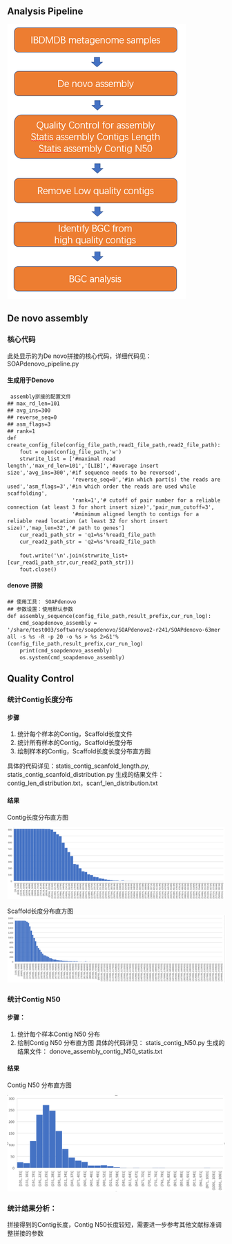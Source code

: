## Analysis Pipeline

![image](https://github.com/fengxiaZhou/BGC/raw/master/images/workflow.png)

## De novo assembly
### 核心代码
此处显示的为De novo拼接的核心代码，详细代码见： SOAPdenovo_pipeline.py
#### 生成用于Denovo
```
 assembly拼接的配置文件
## max_rd_len=101
## avg_ins=300
## reverse_seq=0
## asm_flags=3
## rank=1
def create_config_file(config_file_path,read1_file_path,read2_file_path):
    fout = open(config_file_path,'w')
    strwrite_list = ['#maximal read length','max_rd_len=101','[LIB]','#average insert size','avg_ins=300','#if sequence needs to be reversed',
                     'reverse_seq=0','#in which part(s) the reads are used','asm_flags=3','#in which order the reads are used while scaffolding',
                     'rank=1','# cutoff of pair number for a reliable connection (at least 3 for short insert size)','pair_num_cutoff=3',
                     '#minimum aligned length to contigs for a reliable read location (at least 32 for short insert size)','map_len=32','# path to genes']
    cur_read1_path_str = 'q1=%s'%read1_file_path
    cur_read2_path_str = 'q2=%s'%read2_file_path

    fout.write('\n'.join(strwrite_list+[cur_read1_path_str,cur_read2_path_str]))
    fout.close()
```
#### denove 拼接
```
## 使用工具： SOAPdenovo
## 参数设置：使用默认参数
def assembly_sequence(config_file_path,result_prefix,cur_run_log):
    cmd_soapdenovo_assembly = '/share/test003/software/soapdenovo/SOAPdenovo2-r241/SOAPdenovo-63mer all -s %s -R -p 20 -o %s > %s 2>&1'%(config_file_path,result_prefix,cur_run_log)
    print(cmd_soapdenovo_assembly)
    os.system(cmd_soapdenovo_assembly)
```
## Quality Control
### 统计Contig长度分布
#### 步骤
1. 统计每个样本的Contig，Scaffold长度文件
2. 统计所有样本的Contig，Scaffold长度分布
3. 绘制样本的Contig，Scaffold长度长度分布直方图  

具体的代码详见：statis_contig_scanfold_length.py, statis_contig_scanfold_distribution.py
生成的结果文件：
contig_len_distribution.txt，scanf_len_distribution.txt

#### 结果
Contig长度分布直方图

![image](https://github.com/fengxiaZhou/BGC/raw/master/images/contig_len_distribution.png)

Scaffold长度分布直方图
![image](https://github.com/fengxiaZhou/BGC/raw/master/images/scaf_len_distribution.png)

### 统计Contig N50
#### 步骤：
1. 统计每个样本Contig N50 分布
2. 绘制Contig N50 分布直方图
具体的代码详见：
statis_contig_N50.py
生成的结果文件： 
donove_assembly_contig_N50_statis.txt

#### 结果
Contig N50 分布直方图

![image](https://github.com/fengxiaZhou/BGC/raw/master/images/Contig_N50_len_distribution.png)

### 统计结果分析：
拼接得到的Contig长度，Contig N50长度较短，需要进一步参考其他文献标准调整拼接的参数